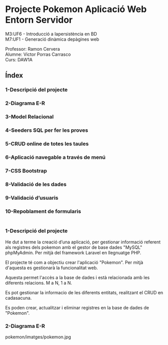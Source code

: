 # Projecte Pokemon Aplicació Web Entorn Servidor
M3:UF6 - Introducció a lapersistència en BD<br>
M7:UF1 - Generació dinàmica depàgines web<br>

Professor: Ramon Cervera<br>
Alumne: Victor Porras Carrasco<br>
Curs: DAW1A<br>

## Índex

### 1-Descripció del projecte<br>
### 2-Diagrama E-R<br>
### 3-Model Relacional<br>
### 4-Seeders SQL per fer les proves<br>
### 5-CRUD online de totes les taules<br>
### 6-Aplicació navegable a través de menú<br>
### 7-CSS Bootstrap<br>
### 8-Validació de les dades <br>
### 9-Validació d’usuaris<br>
### 10-Repoblament de formularis<br><br>

### 1-Descripció del projecte<br>

He dut a terme la creació d’una aplicació, per gestionar informació referent als registres dels pokemon amb el gestor de base dades "MySQL" phpMyAdmin. Per mitjà del framework Laravel en llegnuatge PHP.<br>

El projecte té com a objectiu crear l'aplicació "Pokemon". Per mitjà d'aquesta es gestionarà la funcionalitat web.<br>

Aquesta permet l'accès a la base de dades i està relacionada amb les diferents relacions. M a N, 1 a N.<br>

Es pot gestionar la informacio de les diferents entitats, realitzant el CRUD en cadasacuna.<br>

Es poden crear, actualitzar i eliminar registres en la base de dades de "Pokemon".<br>

### 2-Diagrama E-R<br>
pokemon/imatges/pokemon.jpg


